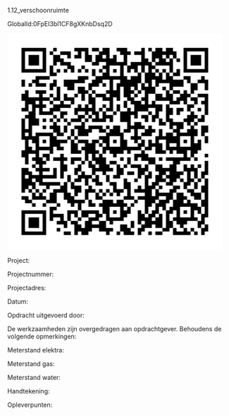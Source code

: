 1.12_verschoonruimte

GlobalId:0FpEI3bl1CF8gXKnbDsq2D

![picture](https://github.com/C-Claus/Data-Files/blob/master/QR_codes/KDV/1.12_verschoonruimte.png)

Project:

Projectnummer:

Projectadres:

Datum:

Opdracht uitgevoerd door:

De werkzaamheden zijn overgedragen aan opdrachtgever. Behoudens de volgende opmerkingen:

Meterstand elektra:

Meterstand gas:

Meterstand water:

Handtekening:

Opleverpunten:
